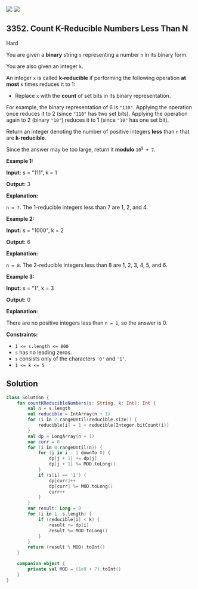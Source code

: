 [![](https://img.shields.io/github/stars/javadev/LeetCode-in-Kotlin?label=Stars&style=flat-square)](https://github.com/javadev/LeetCode-in-Kotlin)
[![](https://img.shields.io/github/forks/javadev/LeetCode-in-Kotlin?label=Fork%20me%20on%20GitHub%20&style=flat-square)](https://github.com/javadev/LeetCode-in-Kotlin/fork)

## 3352\. Count K-Reducible Numbers Less Than N

Hard

You are given a **binary** string `s` representing a number `n` in its binary form.

You are also given an integer `k`.

An integer `x` is called **k-reducible** if performing the following operation **at most** `k` times reduces it to 1:

*   Replace `x` with the **count** of set bits in its binary representation.

For example, the binary representation of 6 is `"110"`. Applying the operation once reduces it to 2 (since `"110"` has two set bits). Applying the operation again to 2 (binary `"10"`) reduces it to 1 (since `"10"` has one set bit).

Return an integer denoting the number of positive integers **less** than `n` that are **k-reducible**.

Since the answer may be too large, return it **modulo** <code>10<sup>9</sup> + 7</code>.

**Example 1:**

**Input:** s = "111", k = 1

**Output:** 3

**Explanation:**

`n = 7`. The 1-reducible integers less than 7 are 1, 2, and 4.

**Example 2:**

**Input:** s = "1000", k = 2

**Output:** 6

**Explanation:**

`n = 8`. The 2-reducible integers less than 8 are 1, 2, 3, 4, 5, and 6.

**Example 3:**

**Input:** s = "1", k = 3

**Output:** 0

**Explanation:**

There are no positive integers less than `n = 1`, so the answer is 0.

**Constraints:**

*   `1 <= s.length <= 800`
*   `s` has no leading zeros.
*   `s` consists only of the characters `'0'` and `'1'`.
*   `1 <= k <= 5`

## Solution

```kotlin
class Solution {
    fun countKReducibleNumbers(s: String, k: Int): Int {
        val n = s.length
        val reducible = IntArray(n + 1)
        for (i in 2.rangeUntil(reducible.size)) {
            reducible[i] = 1 + reducible[Integer.bitCount(i)]
        }
        val dp = LongArray(n + 1)
        var curr = 0
        for (i in 0.rangeUntil(n)) {
            for (j in i - 1 downTo 0) {
                dp[j + 1] += dp[j]
                dp[j + 1] %= MOD.toLong()
            }
            if (s[i] == '1') {
                dp[curr]++
                dp[curr] %= MOD.toLong()
                curr++
            }
        }
        var result: Long = 0
        for (i in 1..s.length) {
            if (reducible[i] < k) {
                result += dp[i]
                result %= MOD.toLong()
            }
        }
        return (result % MOD).toInt()
    }

    companion object {
        private val MOD = (1e9 + 7).toInt()
    }
}
```